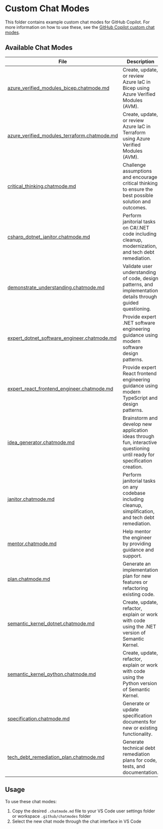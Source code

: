 # Custom Chat Modes

This folder contains example custom chat modes for GitHub Copilot. For more information on how to use these, see the [GitHub Copilot custom chat modes](https://code.visualstudio.com/docs/copilot/chat/chat-modes#_custom-chat-modes).

## Available Chat Modes

| File | Description |
|------|-------------|
| [azure_verified_modules_bicep.chatmode.md](azure_verified_modules_bicep.chatmode.md) | Create, update, or review Azure IaC in Bicep using Azure Verified Modules (AVM). |
| [azure_verified_modules_terraform.chatmode.md](azure_verified_modules_terraform.chatmode.md) | Create, update, or review Azure IaC in Terraform using Azure Verified Modules (AVM). |
| [critical_thinking.chatmode.md](critical_thinking.chatmode.md) | Challenge assumptions and encourage critical thinking to ensure the best possible solution and outcomes. |
| [csharp_dotnet_janitor.chatmode.md](csharp_dotnet_janitor.chatmode.md) | Perform janitorial tasks on C#/.NET code including cleanup, modernization, and tech debt remediation. |
| [demonstrate_understanding.chatmode.md](demonstrate_understanding.chatmode.md) | Validate user understanding of code, design patterns, and implementation details through guided questioning. |
| [expert_dotnet_software_engineer.chatmode.md](expert_dotnet_software_engineer.chatmode.md) | Provide expert .NET software engineering guidance using modern software design patterns. |
| [expert_react_frontend_engineer.chatmode.md](expert_react_frontend_engineer.chatmode.md) | Provide expert React frontend engineering guidance using modern TypeScript and design patterns. |
| [idea_generator.chatmode.md](idea_generator.chatmode.md) | Brainstorm and develop new application ideas through fun, interactive questioning until ready for specification creation. |
| [janitor.chatmode.md](janitor.chatmode.md) | Perform janitorial tasks on any codebase including cleanup, simplification, and tech debt remediation. |
| [mentor.chatmode.md](mentor.chatmode.md) | Help mentor the engineer by providing guidance and support. |
| [plan.chatmode.md](plan.chatmode.md) | Generate an implementation plan for new features or refactoring existing code. |
| [semantic_kernel_dotnet.chatmode.md](semantic_kernel_dotnet.chatmode.md) | Create, update, refactor, explain or work with code using the .NET version of Semantic Kernel. |
| [semantic_kernel_python.chatmode.md](semantic_kernel_python.chatmode.md) | Create, update, refactor, explain or work with code using the Python version of Semantic Kernel. |
| [specification.chatmode.md](specification.chatmode.md) | Generate or update specification documents for new or existing functionality. |
| [tech_debt_remediation_plan.chatmode.md](tech_debt_remediation_plan.chatmode.md) | Generate technical debt remediation plans for code, tests, and documentation. |

## Usage

To use these chat modes:

1. Copy the desired `.chatmode.md` file to your VS Code user settings folder or workspace `.github/chatmodes` folder
1. Select the new chat mode through the chat interface in VS Code
